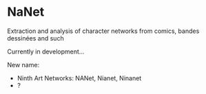 # NaNet
Extraction and analysis of character networks from comics, bandes dessinées and such



Currently in development...

New name: 
* Ninth Art Networks: NANet, Nianet, Ninanet
* ?